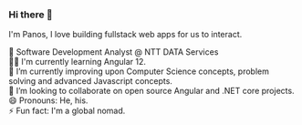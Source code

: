 ### Hi there 👋 
I'm Panos, I love building fullstack web apps for us to interact. 

🔭 Software Development Analyst @ NTT DATA Services<br>
👨‍💻 I'm currently learning Angular 12.<br>
🌱 I’m currently improving upon Computer Science concepts, problem solving and advanced Javascript concepts.<br>
👯 I’m looking to collaborate on open source Angular and .NET core projects.<br>
😄 Pronouns: He, his.<br>
⚡ Fun fact: I'm a global nomad.

